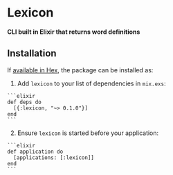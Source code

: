 # Lexicon

**CLI built in Elixir that returns word definitions**

## Installation

If [available in Hex](https://hex.pm/docs/publish), the package can be installed as:

  1. Add `lexicon` to your list of dependencies in `mix.exs`:

    ```elixir
    def deps do
      [{:lexicon, "~> 0.1.0"}]
    end
    ```

  2. Ensure `lexicon` is started before your application:

    ```elixir
    def application do
      [applications: [:lexicon]]
    end
    ```

